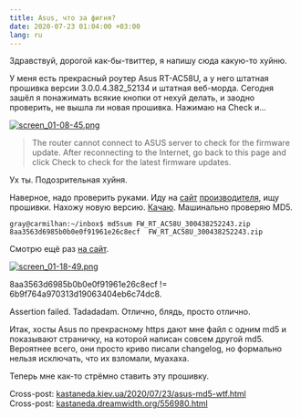```yaml
---
title: Asus, что за фигня?
date: 2020-07-23 01:04:00 +03:00
lang: ru
---
```


Здравствуй, дорогой как-бы-твиттер, я напишу сюда какую-то хуйню.

У меня есть прекрасный роутер Asus RT-AC58U, а у него штатная прошивка версии 3.0.0.4.382_52134 и штатная веб-морда. Сегодня зашёл я понажимать всякие кнопки от нехуй делать, и заодно проверить, не вышла ли новая прошивка. Нажимаю на Check и…

[![screen_01-08-45.png](/uploads/screen_01-08-45.png)](/uploads/screen_01-08-45.png)

> The router cannot connect to ASUS server to check for the firmware update. After reconnecting to the Internet, go back to this page and click Check to check for the latest firmware updates.

Ух ты. Подозрительная хуйня.

Наверное, надо проверить руками. Иду на [сайт][1] [производителя][2], ищу прошивки. Нахожу новую версию. [Качаю][3]. Машинально проверяю MD5.

```
gray@carmilhan:~/inbox$ md5sum FW_RT_AC58U_300438252243.zip
8aa3563d6985b0b0e0f91961e26c8ecf  FW_RT_AC58U_300438252243.zip
```

Смотрю ещё раз [на сайт][2].

[![screen_01-18-49.png](/uploads/screen_01-18-49.png)](/uploads/screen_01-18-49.png)

8aa3563d6985b0b0e0f91961e26c8ecf != 6b9f764a970313d19063404eb6c74dc8.

Assertion failed. Tadadadam. Отлично, блядь, просто отлично.

Итак, хосты Asus по прекрасному https дают мне файл с одним md5 и показывают страничку, на которой написан совсем другой md5. Вероятнее всего, они просто криво писали changelog, но формально нельзя исключать, что их взломали, муахаха.

Теперь мне как-то стрёмно ставить эту прошивку.

Cross-post: [kastaneda.kiev.ua/2020/07/23/asus-md5-wtf.html](https://kastaneda.kiev.ua/2020/07/23/asus-md5-wtf.html)<br>
Cross-post: [kastaneda.dreamwidth.org/556980.html](https://kastaneda.dreamwidth.org/556980.html)

[1]: https://www.asus.com/Networking/RT-AC58U/HelpDesk_BIOS/
[2]: https://www.asus.com/ua-ua/Networking/RT-AC58U/HelpDesk_BIOS/
[3]: https://dlcdnets.asus.com/pub/ASUS/wireless/RT-AC58U/FW_RT_AC58U_300438252243.zip
